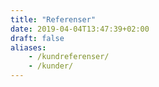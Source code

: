 ```yaml
---
title: "Referenser"
date: 2019-04-04T13:47:39+02:00
draft: false
aliases:
    - /kundreferenser/
    - /kunder/
---
```

